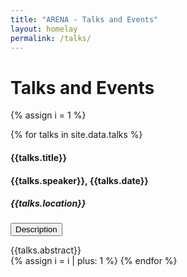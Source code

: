 ```yaml
---
title: "ARENA - Talks and Events"
layout: homelay
permalink: /talks/
---
```


# Talks and Events


{% assign i = 1 %}

{% for talks in site.data.talks %}

<h4 style='font-weight: bold;'> {{talks.title}} </h4>
<h4>{{talks.speaker}},  {{talks.date}}</h4>
<h5> {{talks.location}} </h5>
<p>
<button class="btn btn-primary" type="button" data-toggle="collapse" data-target="#collapseExample{{ i }}" aria-expanded="false" aria-controls="collapseExample{{ i }}">
  Description
</button>
</p>
<div class="collapse" id="collapseExample{{ i }}">
    {{talks.abstract}}
</div>
{% assign i = i | plus: 1 %}
{% endfor %}
